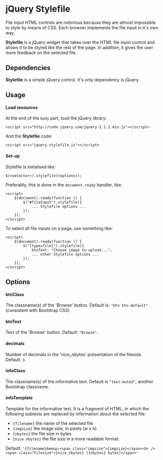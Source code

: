 jQuery Stylefile
================

File input HTML controls are notorious because they are almost impossible to style by means of CSS. Each browser implements the file input in it's own way. 

**Stylefile** is a jQuery widget that takes over the HTML file input control and allows it to be styled like the rest of the page. In addition, it gives the user more feedback on the selected file.

## Dependencies ##

**Stylefile** is a simple jQuery control. It's only dependency is jQuery.

## Usage ##

#### Load resources ####

At the end of the `body` part, load the jQuery library:
 
    <script src="http://code.jquery.com/jquery-2.1.1.min.js"></script>
    
And the **Stylefile** code:

    <script src="jquery.stylefile.js"></script>

#### Set-up ####

Stylefile is initialised like:

    $(<selector>).stylefile(<options>);

Preferably, this is done in the `document.ready` handler, like:

    <script>
        $(document).ready(function () {
            $("#fileInput").stylefile({
                ... Stylefile options ...
            });
        });
    </script>

To select all file inputs on a page, use something like:

    <script>
        $(document).ready(function () {
            $("[type=file]").stylefile({
				btnText: "Choose image to upload...",
                ... other Stylefile options ...
            });
        });
    </script>
 
## Options ##

#### btnClass ####

The classname(s) of the 'Browse' button. Default is: `"btn btn-default"` (consistent with Bootstrap CSS).

#### btnText ####

Text of the 'Browse' button. Default: `"Browse"`.

#### decimals ####

Number of decimals in the 'nice_nbytes' presentation of the filesize. Default: `3`.

#### infoClass ####

The classname(s) of the informative text. Default is `"text-muted"`, another Bootstrap classname.

#### infoTemplate ####

Template for the informative text. It is a fragment of HTML, in which the following subtexts are replaced by information about the selected file:

- `{filename}` the name of the selected file
- `{imgsize}`	the image size, in pixels (*w* x *h*)
- `{nbytes}` the file size in bytes
- `{nice_nbytes}` the file size in a more readable format.

Default: `'{filename}&emsp;<span class="imgsize">{imgsize}</span><br /><span class="filesize">{nice_nbytes} ({nbytes} bytes)</span>'`
